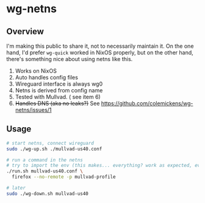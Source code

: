 # wg-netns

## Overview

I'm making this public to share it, not to necessarily maintain it. On the one hand, I'd prefer `wg-quick` worked in NixOS properly, but on the other hand, there's something nice about using netns like this.

1. Works on NixOS
2. Auto handles config files
3. Wireguard interface is always wg0
4. Netns is derived from config name
5. Tested with Mullvad. ( see item 6)
6. ~~Handles DNS (aka no leaks?)~~ See https://github.com/colemickens/wg-netns/issues/1

## Usage

```bash
# start netns, connect wireguard
sudo ./wg-up.sh ./mullvad-us40.conf

# run a command in the netns
# try to import the env (this makes... everything? work as expected, even in NixOS)
./run.sh mullvad-us40.conf \
  firefox --no-remote -p mullvad-profile

# later
sudo ./wg-down.sh mullvad-us40

```

